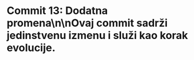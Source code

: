 # Commit 13: Dodatna promena\n\nOvaj commit sadrži jedinstvenu izmenu i služi kao korak evolucije.

 
